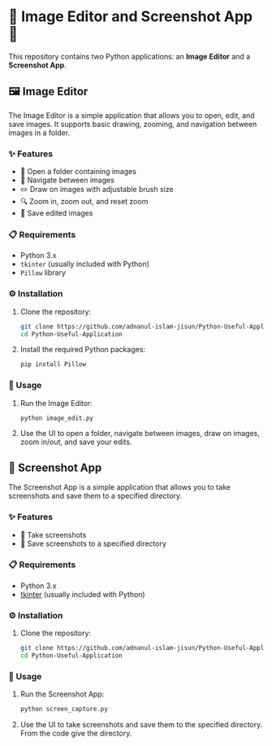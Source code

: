 # 🌟 Image Editor and Screenshot App 🌟

This repository contains two Python applications: an **Image Editor** and a **Screenshot App**.

## 🖼️ Image Editor

The Image Editor is a simple application that allows you to open, edit, and save images. It supports basic drawing, zooming, and navigation between images in a folder.

### ✨ Features

- 📂 Open a folder containing images
- 🔄 Navigate between images
- ✏️ Draw on images with adjustable brush size
- 🔍 Zoom in, zoom out, and reset zoom
- 💾 Save edited images

### 📋 Requirements

- Python 3.x
- `tkinter` (usually included with Python)
- `Pillow` library

### ⚙️ Installation

1. Clone the repository:
    ```sh
    git clone https://github.com/adnanul-islam-jisun/Python-Useful-Application.git
    cd Python-Useful-Application
    ```

2. Install the required Python packages:
    ```sh
    pip install Pillow
    ```

### 🚀 Usage

1. Run the Image Editor:
    ```sh
    python image_edit.py
    ```

2. Use the UI to open a folder, navigate between images, draw on images, zoom in/out, and save your edits.

## 📸 Screenshot App

The Screenshot App is a simple application that allows you to take screenshots and save them to a specified directory.

### ✨ Features

- 📸 Take screenshots
- 💾 Save screenshots to a specified directory

### 📋 Requirements

- Python 3.x
- [tkinter](http://_vscodecontentref_/0) (usually included with Python)

### ⚙️ Installation

1. Clone the repository:
    ```sh
    git clone https://github.com/adnanul-islam-jisun/Python-Useful-Application.git
    cd Python-Useful-Application
    ```

### 🚀 Usage

1. Run the Screenshot App:
    ```sh
    python screen_capture.py
    ```

2. Use the UI to take screenshots and save them to the specified directory. From the code give the directory.


